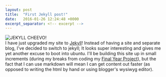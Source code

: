 ```yaml
---
layout: post
title:  "First Jekyll post!"
date:   2016-01-26 12:24:48 +0000
excerpt_separator: <!-- excerpt -->
---
```

<!-- excerpt -->
![JEKYLL CHEEVO!][jekyll-logo]<br>
I have just upgraded my site to [Jekyll][jekyll-home]!
Instead of having a site and separate blog, I've decided to switch to jekyll; It looks super interesting and gives me yet another excuse to boot into ubuntu.
I'll be building this site up in small increments (during my breaks from coding my [Final Year Project][fyp-gh]), but the fact that I can use markdown will mean I can get content out faster (as opposed to writing the html by hand or using blogger's wysiwyg editor).

[fyp-gh]: https://github.com/Not0nFire/FinalYearProject
[jekyll-home]: http://jekyllrb.com
[jekyll-logo]: http://linuxsuperuser.com/wp-content/uploads/2016/01/jekyll-logo.png
